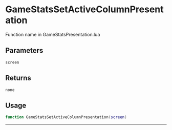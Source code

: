 # GameStatsSetActiveColumnPresentation
Function name in GameStatsPresentation.lua
## Parameters
`screen`
## Returns
`none`
## Usage
```lua
function GameStatsSetActiveColumnPresentation(screen)
```
---

